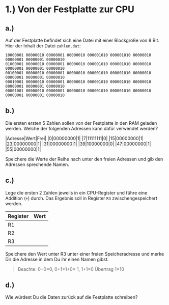 # 1.) Von der Festplatte zur CPU

## a.) 

Auf der Festplatte befindet sich eine Datei mit einer Blockgröße von 8 Bit. Hier der Inhalt der Datei `zahlen.dat`:

```
10000001 00000010 00000001 00000010 000001010 000001010 00000010 00000001 00000001 00000010
01000001 00000010 00000001 00000010 000001010 000001010 00000010 00000001 00000001 00000010
00100001 00000010 00000001 00000010 000001010 000001010 00000010 00000001 00000001 00000010
00010001 00000010 00000001 00000010 000001010 000001010 00000010 00000001 00000001 00000010
00001001 00000010 00000001 00000010 000001010 000001010 00000010 00000001 00000001 00000010
```

## b.)

Die ersten ersten 5 Zahlen sollen von der Festplatte in den RAM geladen werden. Welche der folgenden Adressen kann dafür verwendet werden?

|Adresse|Wert|Frei|
|0|00000000|1|
|7|11111111|0|
|15|00000000|1|
|23|00000000|1|
|31|00000000|1|
|39|10000000|0|
|47|00000000|1|
|55|00000000|1|

Speichere die Werte der Reihe nach unter den freien Adressen und gib den Adressen sprechende Namen.


## c.)
Lege die ersten 2 Zahlen jeweils in ein CPU-Register und führe eine Addition (`+`) durch. Das Ergebnis soll in Register `R3` zwischengespeichert werden.

|Register|Wert|
|--------|----|
|R1||
|R2||
|R3||

Speichere den Wert unter R3 unter einer freien Speicheradresse und merke Dir die Adresse in dem Du ihr einen Namen gibst.

> Beachte: 0+0=0, 0+1=1+0= 1, 1+1=0 Übertrag 1=10 

## d.)

Wie würdest Du die Daten zurück auf die Festplatte schreiben?
